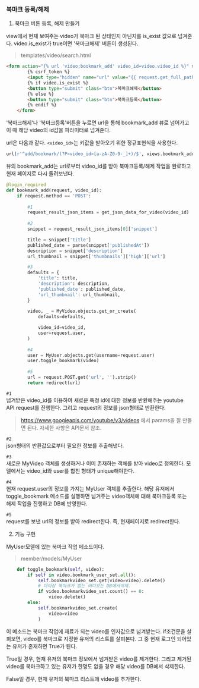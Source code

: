 ### 북마크 등록/해제 
1. 북마크 버튼 등록, 해제 만들기 

view에서 현재 보여주는 video가 북마크 된 상태인지 아닌지를 is_exist 값으로 넘겨준다. video.is_exist가 true이면 '북마크해제' 버튼이 생성된다. 


> templates/video/search.html

```html
<form action="{% url 'video:bookmark_add' video_id=video.video_id %}" method="POST" style="display:inline">
        {% csrf_token %}
        <input type="hidden" name="url" value="{{ request.get_full_path }}">
        {% if video.is_exist %}
        <button type="submit" class="btn">북마크해제</button>
        {% else %}
        <button type="submit" class="btn">북마크등록</button>
        {% endif %}
    </form>
```
'북마크해제'나 '북마크등록'버튼을 누르면 url을 통해 bookmark_add 뷰로 넘어가고 이 때 해당 video의 id값을 파라미터로 넘겨준다. 

url은 다음과 같다. `<video_id>`는 키값을 받아오기 위한 정규표현식을 사용한다.   

```python
url(r'^add/bookmark/(?P<video_id>[a-zA-Z0-9-_]+)/$', views.bookmark_add, name='bookmark_add'),
```

뷰의 bookmark_add는 url로부터 video_id를 받아 북마크등록/해제 작업을 완료하고 현재 페이지로 다시 돌려보낸다. 
```python
@login_required
def bookmark_add(request, video_id):
    if request.method == 'POST':
        
        #1
        request_result_json_items = get_json_data_for_video(video_id)
        
        #2
        snippet = request_result_json_items[0]['snippet']

		title = snippet['title']
        published_date = parse(snippet['publishedAt'])
        description = snippet['description']
        url_thumbnail = snippet['thumbnails']['high']['url']

		#3
		defaults = {
            'title': title,
            'description': description,
            'published_date': published_date,
            'url_thumbnail': url_thumbnail,
        }
		
        video, _ = MyVideo.objects.get_or_create(
            defaults=defaults,

            video_id=video_id,
            user=request.user,
        )
		
        #4
        user = MyUser.objects.get(username=request.user)
        user.toggle_bookmark(video)
		
		#5        
        url = request.POST.get('url', '').strip()
        return redirect(url)
```
`#1`  
넘겨받은 video_id를 이용하여 새로운 특정 id에 대한 정보를 반환해주는 youtube API request를 진행한다. 그리고 request의 정보를 json형태로 반환한다. 

>https://www.googleapis.com/youtube/v3/videos 에서 params을 잘 만들면 된다. 자세한 사항은 API문서 참조. 

`#2`  
json형태의 반환값으로부터 필요한 정보를 추출해낸다. 

`#3`  
새로운 MyVideo 객체를 생성하거나 이미 존재하는 객체를 받아 video로 정의한다. 모델에서는 video_id와 user를 합친 형태가 unique해야한다. 

`#4`  
현재 request.user의 정보를 가지는 MyUser 객체를 추출한다. 해당 유저에서 toggle_bookmark 메소드를 실행하면 넘겨주는 video객체에 대해 북마크등록 또는 해제 작업을 진행하고 DB에 반영한다. 

`#5`  
request를 보낸 url의 정보를 받아 redirect한다. 즉, 현재페이지로 redirect한다. 

2. 기능 구현

MyUser모델에 있는 북마크 작업 메소드이다. 

> member/models/MyUser

```python
    def toggle_bookmark(self, video):
        if self in video.bookmark_user_set.all():
            self.bookmarkvideo_set.get(video=video).delete()
            # 더이상 북마크가 없는 비디오는 DB에서삭제.
            if video.bookmarkvideo_set.count() == 0:
                video.delete()
        else:
            self.bookmarkvideo_set.create(
                video=video
            )
```
이 메소드는 북마크 작업에 재료가 되는 video를 인자값으로 넘겨받는다. if조건문을 살펴보면, video를 북마크로 지정한 유저의 리스트를 살펴본다. 그 중 현재 로그인 되어있는 유저가 존재하면 True가 된다. 

True일 경우, 현재 유저의 북마크 정보에서 넘겨받은 video를 제거한다. 그리고 제거된 video를 북마크하고 있는 유저가 한명도 없을 경우 해당 video를 DB에서 삭제한다. 

False일 경우, 현재 유저의 북마크 리스트에 video를 추가한다. 
